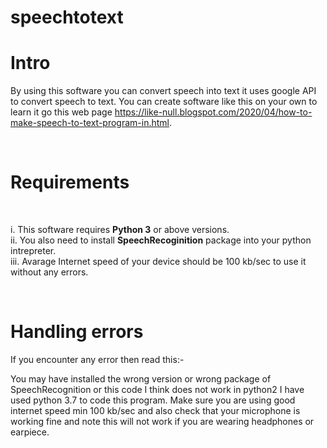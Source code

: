 # speechtotext
<b><h1>Intro</h1></b>

By using this software you can convert speech into text it uses google API to convert speech to text. You can create software like this on your own to learn it go this web page https://like-null.blogspot.com/2020/04/how-to-make-speech-to-text-program-in.html.

<br />
<b><h1>Requirements</h1></b>
<br >

i. This software requires <b>Python 3</b> or above versions.<br />
ii. You also need to install <b>SpeechRecoginition</b> package into your python intrepreter.<br />
iii. Avarage Internet speed of your device should be 100 kb/sec to use it without any errors.

<br><h1>Handling errors</h1></b>

If you encounter any error then read this:-

You may have installed the wrong version or wrong package of SpeechRecognition or this code I think does not work in python2 I have used python 3.7 to code this program.
Make sure you are using good internet speed min 100 kb/sec and also check that your microphone is working fine and note this will not work if you are wearing headphones or earpiece.

